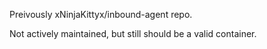 
Preivously xNinjaKittyx/inbound-agent repo.

Not actively maintained, but still should be a valid container.
